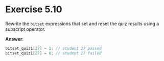# Exercise 5.10

Rewrite the `bitset` expressions that set and reset the quiz results using a subscript operator.

**Answer**:

```cpp
bitset_quiz1[27] = 1; // student 27 passed
bitset_quiz1[27] = 0; // student 27 failed
```